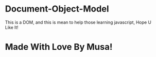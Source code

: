 # Document-Object-Model
This is a DOM, and this is mean to help those learning javascript, Hope U Like It!

# Made With Love By Musa!